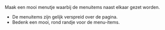 Maak een mooi menutje waarbij de menuitems naast elkaar gezet worden.
* De menuitems zijn gelijk verspreid over de pagina.
* Bedenk een mooi, rond randje voor de menu-items.